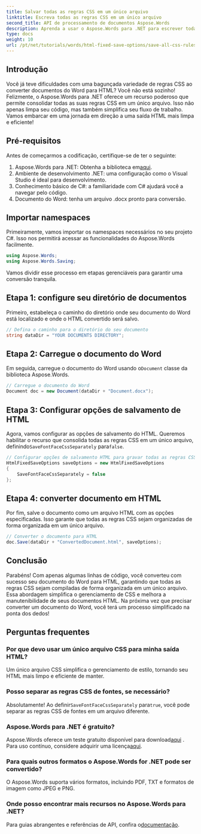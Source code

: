 ```yaml
---
title: Salvar todas as regras CSS em um único arquivo
linktitle: Escreva todas as regras CSS em um único arquivo
second_title: API de processamento de documentos Aspose.Words
description: Aprenda a usar o Aspose.Words para .NET para escrever todas as regras CSS em um único arquivo ao salvar documentos com HtmlFixedSaveOptions. Siga este tutorial detalhado para obter orientação passo a passo.
type: docs
weight: 10
url: /pt/net/tutorials/words/html-fixed-save-options/save-all-css-rules-in-single-file/
---
```

## Introdução

Você já teve dificuldades com uma bagunçada variedade de regras CSS ao converter documentos do Word para HTML? Você não está sozinho! Felizmente, o Aspose.Words para .NET oferece um recurso poderoso que permite consolidar todas as suas regras CSS em um único arquivo. Isso não apenas limpa seu código, mas também simplifica seu fluxo de trabalho. Vamos embarcar em uma jornada em direção a uma saída HTML mais limpa e eficiente!

## Pré-requisitos

Antes de começarmos a codificação, certifique-se de ter o seguinte:

1.  Aspose.Words para .NET: Obtenha a biblioteca em[aqui](https://releases.aspose.com/words/net/).
2. Ambiente de desenvolvimento .NET: uma configuração como o Visual Studio é ideal para desenvolvimento.
3. Conhecimento básico de C#: a familiaridade com C# ajudará você a navegar pelo código.
4. Documento do Word: tenha um arquivo .docx pronto para conversão.

## Importar namespaces

Primeiramente, vamos importar os namespaces necessários no seu projeto C#. Isso nos permitirá acessar as funcionalidades do Aspose.Words facilmente.

```csharp
using Aspose.Words;
using Aspose.Words.Saving;
```

Vamos dividir esse processo em etapas gerenciáveis para garantir uma conversão tranquila.

## Etapa 1: configure seu diretório de documentos

Primeiro, estabeleça o caminho do diretório onde seu documento do Word está localizado e onde o HTML convertido será salvo.

```csharp
// Defina o caminho para o diretório do seu documento
string dataDir = "YOUR DOCUMENTS DIRECTORY";
```

## Etapa 2: Carregue o documento do Word

 Em seguida, carregue o documento do Word usando o`Document` classe da biblioteca Aspose.Words.

```csharp
// Carregue o documento do Word
Document doc = new Document(dataDir + "Document.docx");
```

## Etapa 3: Configurar opções de salvamento de HTML

 Agora, vamos configurar as opções de salvamento do HTML. Queremos habilitar o recurso que consolida todas as regras CSS em um único arquivo, definindo`SaveFontFaceCssSeparately` para`false`.

```csharp
// Configurar opções de salvamento HTML para gravar todas as regras CSS em um arquivo
HtmlFixedSaveOptions saveOptions = new HtmlFixedSaveOptions 
{ 
    SaveFontFaceCssSeparately = false 
};
```

## Etapa 4: converter documento em HTML

Por fim, salve o documento como um arquivo HTML com as opções especificadas. Isso garante que todas as regras CSS sejam organizadas de forma organizada em um único arquivo.

```csharp
// Converter o documento para HTML
doc.Save(dataDir + "ConvertedDocument.html", saveOptions);
```

## Conclusão

Parabéns! Com apenas algumas linhas de código, você converteu com sucesso seu documento do Word para HTML, garantindo que todas as regras CSS sejam compiladas de forma organizada em um único arquivo. Essa abordagem simplifica o gerenciamento de CSS e melhora a manutenibilidade de seus documentos HTML. Na próxima vez que precisar converter um documento do Word, você terá um processo simplificado na ponta dos dedos!

## Perguntas frequentes

### Por que devo usar um único arquivo CSS para minha saída HTML?
Um único arquivo CSS simplifica o gerenciamento de estilo, tornando seu HTML mais limpo e eficiente de manter.

### Posso separar as regras CSS de fontes, se necessário?
 Absolutamente! Ao definir`SaveFontFaceCssSeparately` para`true`, você pode separar as regras CSS de fontes em um arquivo diferente.

### Aspose.Words para .NET é gratuito?
 Aspose.Words oferece um teste gratuito disponível para download[aqui](https://releases.aspose.com/) . Para uso contínuo, considere adquirir uma licença[aqui](https://purchase.aspose.com/buy).

### Para quais outros formatos o Aspose.Words for .NET pode ser convertido?
O Aspose.Words suporta vários formatos, incluindo PDF, TXT e formatos de imagem como JPEG e PNG.

### Onde posso encontrar mais recursos no Aspose.Words para .NET?
 Para guias abrangentes e referências de API, confira o[documentação](https://reference.aspose.com/words/net/).
